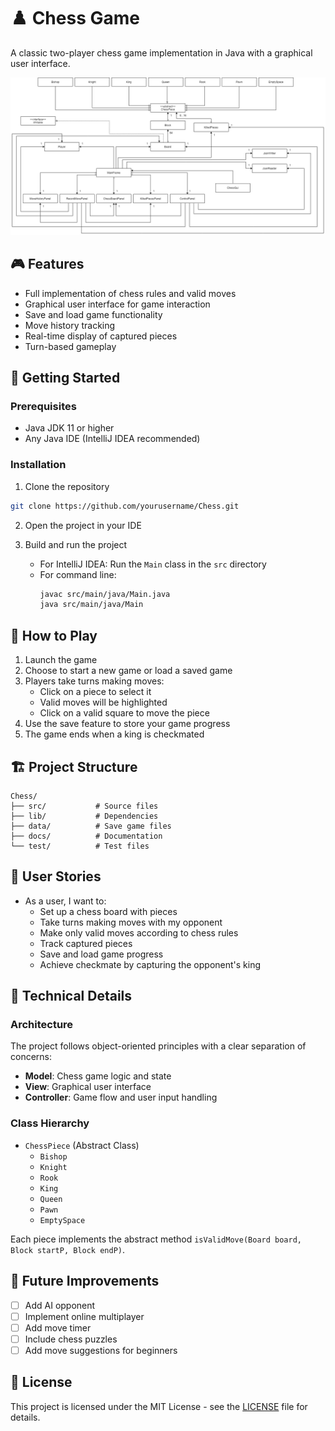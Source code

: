 # ♟️ Chess Game

A classic two-player chess game implementation in Java with a graphical user interface.

![Chess Game UML Design](UML_Design_Diagram.jpg)

## 🎮 Features

- Full implementation of chess rules and valid moves
- Graphical user interface for game interaction
- Save and load game functionality
- Move history tracking
- Real-time display of captured pieces
- Turn-based gameplay

## 🚀 Getting Started

### Prerequisites

- Java JDK 11 or higher
- Any Java IDE (IntelliJ IDEA recommended)

### Installation

1. Clone the repository
```bash
git clone https://github.com/yourusername/Chess.git
```

2. Open the project in your IDE

3. Build and run the project
   - For IntelliJ IDEA: Run the `Main` class in the `src` directory
   - For command line:
     ```bash
     javac src/main/java/Main.java
     java src/main/java/Main
     ```

## 📖 How to Play

1. Launch the game
2. Choose to start a new game or load a saved game
3. Players take turns making moves:
   - Click on a piece to select it
   - Valid moves will be highlighted
   - Click on a valid square to move the piece
4. Use the save feature to store your game progress
5. The game ends when a king is checkmated

## 🏗️ Project Structure

```
Chess/
├── src/           # Source files
├── lib/           # Dependencies
├── data/          # Save game files
├── docs/          # Documentation
└── test/          # Test files
```

## 🎯 User Stories

- As a user, I want to:
  - Set up a chess board with pieces
  - Take turns making moves with my opponent
  - Make only valid moves according to chess rules
  - Track captured pieces
  - Save and load game progress
  - Achieve checkmate by capturing the opponent's king

## 🔧 Technical Details

### Architecture

The project follows object-oriented principles with a clear separation of concerns:

- **Model**: Chess game logic and state
- **View**: Graphical user interface
- **Controller**: Game flow and user input handling

### Class Hierarchy

- `ChessPiece` (Abstract Class)
  - `Bishop`
  - `Knight`
  - `Rook`
  - `King`
  - `Queen`
  - `Pawn`
  - `EmptySpace`

Each piece implements the abstract method `isValidMove(Board board, Block startP, Block endP)`.

## 🔄 Future Improvements

- [ ] Add AI opponent
- [ ] Implement online multiplayer
- [ ] Add move timer
- [ ] Include chess puzzles
- [ ] Add move suggestions for beginners

## 📝 License

This project is licensed under the MIT License - see the [LICENSE](LICENSE) file for details.